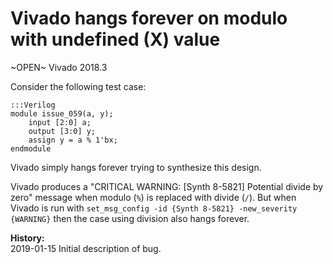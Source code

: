 
Vivado hangs forever on modulo with undefined (X) value
=======================================================

~OPEN~ Vivado 2018.3

Consider the following test case:

    :::Verilog
    module issue_059(a, y);
        input [2:0] a;
        output [3:0] y;
        assign y = a % 1'bx;
    endmodule

Vivado simply hangs forever trying to synthesize this design.

Vivado produces a "CRITICAL WARNING: [Synth 8-5821] Potential divide by zero" message
when modulo (`%`) is replaced with divide (`/`). But when Vivado is run with
`set_msg_config -id {Synth 8-5821} -new_severity {WARNING}` then the case using
division also hangs forever.

**History:**  
2019-01-15 Initial description of bug.  
